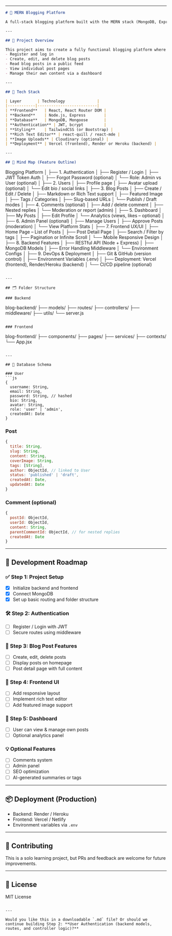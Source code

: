 
---

```markdown
# 📝 MERN Blogging Platform

A full-stack blogging platform built with the MERN stack (MongoDB, Express.js, React, Node.js). This project supports user authentication, blog creation/editing, and a clean modern frontend. Designed to be scalable and extendable.

---

## 📌 Project Overview

This project aims to create a fully functional blogging platform where users can:
- Register and log in
- Create, edit, and delete blog posts
- Read blog posts in a public feed
- View individual post pages
- Manage their own content via a dashboard

---

## 🔧 Tech Stack

| Layer       | Technology              |
|------------|--------------------------|
| **Frontend**   | React, React Router DOM |
| **Backend**    | Node.js, Express        |
| **Database**   | MongoDB, Mongoose       |
| **Authentication** | JWT, bcrypt         |
| **Styling**    | TailwindCSS (or Bootstrap) |
| **Rich Text Editor** | react-quill / react-mde |
| **Image Uploads** | Cloudinary (optional) |
| **Deployment** | Vercel (frontend), Render or Heroku (backend) |

---

## 🧠 Mind Map (Feature Outline)

```

Blogging Platform
│
├── 1. Authentication
│   ├── Register / Login
│   ├── JWT Token Auth
│   ├── Forgot Password (optional)
│   └── Role: Admin vs User (optional)
│
├── 2. Users
│   ├── Profile page
│   ├── Avatar upload (optional)
│   └── Edit bio / social links
│
├── 3. Blog Posts
│   ├── Create / Edit / Delete
│   ├── Markdown or Rich Text support
│   ├── Featured Image
│   ├── Tags / Categories
│   ├── Slug-based URLs
│   └── Publish / Draft modes
│
├── 4. Comments (optional)
│   ├── Add / delete comment
│   ├── Nested replies
│   └── Moderation or report (admin)
│
├── 5. Dashboard
│   ├── My Posts
│   ├── Edit Profile
│   └── Analytics (views, likes – optional)
│
├── 6. Admin Panel (optional)
│   ├── Manage Users
│   ├── Approve Posts (moderation)
│   └── View Platform Stats
│
├── 7. Frontend UX/UI
│   ├── Home Page – List of Posts
│   ├── Post Detail Page
│   ├── Search / Filter by tags
│   ├── Pagination or Infinite Scroll
│   └── Mobile Responsive Design
│
├── 8. Backend Features
│   ├── RESTful API (Node + Express)
│   ├── MongoDB Models
│   ├── Error Handling Middleware
│   └── Environment Configs
│
├── 9. DevOps & Deployment
│   ├── Git & GitHub (version control)
│   ├── Environment Variables (.env)
│   ├── Deployment: Vercel (frontend), Render/Heroku (backend)
│   └── CI/CD pipeline (optional)


```

---

## 🗂️ Folder Structure

### Backend
```

blog-backend/
├── models/
├── routes/
├── controllers/
├── middleware/
├── utils/
└── server.js

```

### Frontend
```

blog-frontend/
├── components/
├── pages/
├── services/
├── contexts/
└── App.jsx

````

---

## 📐 Database Schema

### User
```js
{
  username: String,
  email: String,
  password: String, // hashed
  bio: String,
  avatar: String,
  role: 'user' | 'admin',
  createdAt: Date
}
````

### Post

```js
{
  title: String,
  slug: String,
  content: String,
  coverImage: String,
  tags: [String],
  author: ObjectId, // linked to User
  status: 'published' | 'draft',
  createdAt: Date,
  updatedAt: Date
}
```

### Comment (optional)

```js
{
  postId: ObjectId,
  userId: ObjectId,
  content: String,
  parentCommentId: ObjectId, // for nested replies
  createdAt: Date
}
```

---

## 🚧 Development Roadmap

### ✅ Step 1: Project Setup

* [x] Initialize backend and frontend
* [x] Connect MongoDB
* [x] Set up basic routing and folder structure

### 🛠 Step 2: Authentication

* [ ] Register / Login with JWT
* [ ] Secure routes using middleware

### 📄 Step 3: Blog Post Features

* [ ] Create, edit, delete posts
* [ ] Display posts on homepage
* [ ] Post detail page with full content

### 🎨 Step 4: Frontend UI

* [ ] Add responsive layout
* [ ] Implement rich text editor
* [ ] Add featured image support

### 🔧 Step 5: Dashboard

* [ ] User can view & manage own posts
* [ ] Optional analytics panel

### 💡 Optional Features

* [ ] Comments system
* [ ] Admin panel
* [ ] SEO optimization
* [ ] AI-generated summaries or tags

---

## 📦 Deployment (Production)

* Backend: Render / Heroku
* Frontend: Vercel / Netlify
* Environment variables via `.env`

---

## 🤝 Contributing

This is a solo learning project, but PRs and feedback are welcome for future improvements.

---

## 📜 License

MIT License

```

---

Would you like this in a downloadable `.md` file? Or should we continue building Step 2: **User Authentication (backend models, routes, and controller logic)?**
```
